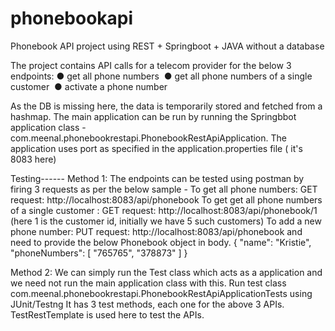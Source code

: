 # phonebookapi
Phonebook API project using REST + Springboot + JAVA without a database

The project contains API calls for a telecom provider for the below 3 endpoints:
● get all phone numbers  
● get all phone numbers of a single customer  
● activate a phone number 

As the DB is missing here, the data is temporarily stored and fetched from a hashmap.
The main application can be run by running the Springbbot application class - 
com.meenal.phonebookrestapi.PhonebookRestApiApplication. 
The application uses port as specified in the application.properties file ( it's 8083 here)

Testing------
Method 1:
The endpoints can be tested using postman by firing 3 requests as per the below sample -
To get all phone numbers: GET request: http://localhost:8083/api/phonebook
To get get all phone numbers of a single customer : GET request: http://localhost:8083/api/phonebook/1  (here 1 is the customer id, initially we have 5 such customers)
To add a new phone number: PUT request: http://localhost:8083/api/phonebook   and need to provide the below Phonebook object in body.
{
        "name": "Kristie",
        "phoneNumbers": [
            "765765",
            "378873"
        ]
    }

Method 2:
We can simply run the Test class which acts as a application and we need not run the main application class with this.
Run test class com.meenal.phonebookrestapi.PhonebookRestApiApplicationTests using JUnit/Testng 
It has 3 test methods, each one for the above 3 APIs. TestRestTemplate is used here to test the APIs.


